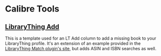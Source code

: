 # Calibre Tools

## [LibraryThing Add](library_thing_add.tmpl)
This is a template used for an LT Add column to add a missing book to your LibraryThing profile.  It's an extension of an example provided in the [LibraryThing Match plugin's site](https://www.mobileread.com/forums/showthread.php?t=337516), but adds ASIN and ISBN searches as well.

